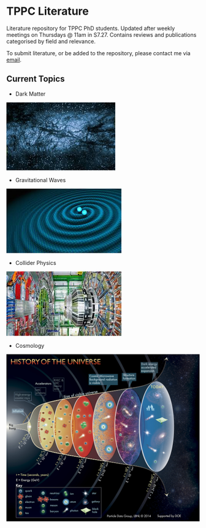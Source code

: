 # TPPC Literature

Literature repository for TPPC PhD students. Updated after weekly meetings on Thursdays @ 11am in S7.27. Contains reviews and publications categorised by field and relevance. 

To submit literature, or be added to the repository, please contact me via [email](mailto:james.alvey@kcl.ac.uk).

Current Topics
---

- Dark Matter

![dm](img/dm.jpeg)

- Gravitational Waves

![gw](img/gw.jpeg)

- Collider Physics

![lhc](img/lhc.jpeg)

- Cosmology

![cosmo](img/cosmo.jpg)


